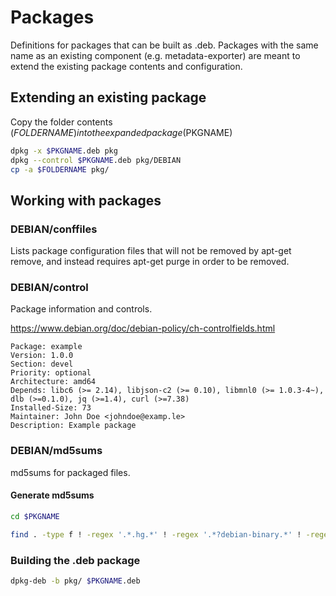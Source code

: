 Packages
=================
Definitions for packages that can be built as .deb.
Packages with the same name as an existing component (e.g. metadata-exporter) are meant to extend the existing package contents and configuration.

Extending an existing package
-----------
Copy the folder contents ($FOLDERNAME) into the expanded package ($PKGNAME)

```bash
dpkg -x $PKGNAME.deb pkg
dpkg --control $PKGNAME.deb pkg/DEBIAN
cp -a $FOLDERNAME pkg/
```

Working with packages
-----------


### DEBIAN/conffiles
Lists package configuration files that will not be removed by apt-get remove, and instead requires apt-get purge in order to be removed.

### DEBIAN/control
Package information and controls.

https://www.debian.org/doc/debian-policy/ch-controlfields.html

```
Package: example
Version: 1.0.0
Section: devel
Priority: optional
Architecture: amd64
Depends: libc6 (>= 2.14), libjson-c2 (>= 0.10), libmnl0 (>= 1.0.3-4~), dlb (>=0.1.0), jq (>=1.4), curl (>=7.38)
Installed-Size: 73
Maintainer: John Doe <johndoe@examp.le>
Description: Example package
```

### DEBIAN/md5sums
md5sums for packaged files.

#### Generate md5sums
```bash
cd $PKGNAME

find . -type f ! -regex '.*.hg.*' ! -regex '.*?debian-binary.*' ! -regex '.*?DEBIAN.*' -printf '%P ' | xargs md5sum > DEBIAN/md5sums
```

### Building the .deb package
```bash
dpkg-deb -b pkg/ $PKGNAME.deb
```
